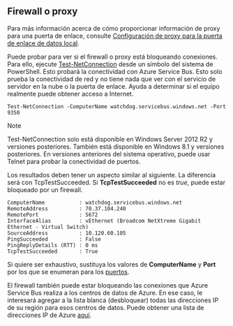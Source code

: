 ## <a name="firewall-or-proxy"></a>Firewall o proxy
Para más información acerca de cómo proporcionar información de proxy para una puerta de enlace, consulte [Configuración de proxy para la puerta de enlace de datos local](../service-gateway-proxy.md).

Puede probar para ver si el firewall o proxy está bloqueando conexiones. Para ello, ejecute [Test-NetConnection](https://technet.microsoft.com/library/dn372891.aspx) desde un símbolo del sistema de PowerShell. Esto probará la conectividad con Azure Service Bus. Esto solo prueba la conectividad de red y no tiene nada que ver con el servicio de servidor en la nube o la puerta de enlace. Ayuda a determinar si el equipo realmente puede obtener acceso a Internet.

    Test-NetConnection -ComputerName watchdog.servicebus.windows.net -Port 9350

> [!NOTE]
> Test-NetConnection solo está disponible en Windows Server 2012 R2 y versiones posteriores. También está disponible en Windows 8.1 y versiones posteriores. En versiones anteriores del sistema operativo, puede usar Telnet para probar la conectividad de puertos.
> 
> 

Los resultados deben tener un aspecto similar al siguiente. La diferencia será con TcpTestSucceeded. Si **TcpTestSucceeded** no es *true*, puede estar bloqueado por un firewall.

    ComputerName           : watchdog.servicebus.windows.net
    RemoteAddress          : 70.37.104.240
    RemotePort             : 5672
    InterfaceAlias         : vEthernet (Broadcom NetXtreme Gigabit Ethernet - Virtual Switch)
    SourceAddress          : 10.120.60.105
    PingSucceeded          : False
    PingReplyDetails (RTT) : 0 ms
    TcpTestSucceeded       : True

Si quiere ser exhaustivo, sustituya los valores de **ComputerName** y **Port** por los que se enumeran para los [puertos](../service-gateway-onprem.md#ports).

El firewall también puede estar bloqueando las conexiones que Azure Service Bus realiza a los centros de datos de Azure. En ese caso, le interesará agregar a la lista blanca (desbloquear) todas las direcciones IP de su región para esos centros de datos. Puede obtener una lista de direcciones IP de Azure [aquí](https://www.microsoft.com/download/details.aspx?id=41653).


